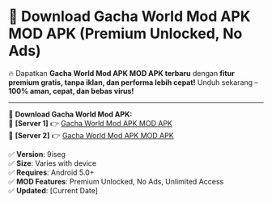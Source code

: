 # 🚀 Download Gacha World Mod APK MOD APK (Premium Unlocked, No Ads)  

🔥 Dapatkan **Gacha World Mod APK MOD APK terbaru** dengan **fitur premium gratis, tanpa iklan, dan performa lebih cepat!** Unduh sekarang – **100% aman, cepat, dan bebas virus!**  

---


🔽 **Download Gacha World Mod APK:**  
🔹 **[Server 1]** 👉 [Gacha World Mod APK MOD APK](https://apkcomod.com?title=Gacha_World_Mod_APK)  
🔹 **[Server 2]** 👉 [Gacha World Mod APK MOD APK](https://apkcomod.com?title=Gacha_World_Mod_APK)  


✅ **Version**: 9iseg  
✅ **Size**: Varies with device  
✅ **Requires**: Android 5.0+  
✅ **MOD Features**: Premium Unlocked, No Ads, Unlimited Access  
✅ **Updated**: [Current Date]  